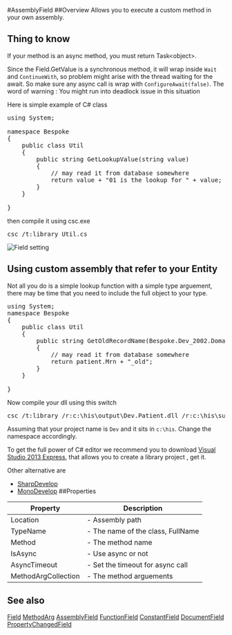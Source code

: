 #AssemblyField
##Overview
Allows you to execute a custom method in your own assembly. 

## Thing to know
If your method is an async method, you must return Task&lt;object>. 

Since the Field.GetValue is a synchronous method, it will wrap inside `Wait` and `ContinueWith`, so problem might arise with the thread waiting for the await. So make sure any async call is wrap with `ConfigureAwait(false)`. 
The word of warning : You might run into deadlock issue in this situation

Here is simple example of C# class
<pre>
using System;

namespace Bespoke
{
	public class Util
	{
		public string GetLookupValue(string value)
		{
            // may read it from database somewhere
			return value + "01 is the lookup for " + value;
		}
	}

}
</pre>

then compile it using csc.exe
<pre>
csc /t:library Util.cs
</pre>

![Field setting](http://i.imgur.com/37yZLKh.png)


## Using custom assembly that refer to your Entity
Not all you do is a simple lookup function with a simple type arguement, there may be time that you need to include the full object to your type.

<pre>
using System;
namespace Bespoke
{
	public class Util
	{
		public string GetOldRecordName(Bespoke.Dev_2002.Domain.Patient patient)
		{
            // may read it from database somewhere
			return patient.Mrn + "_old";
		}
	}

}
</pre>

Now compile your dll using this switch
<pre>
csc /t:library /r:c:\his\output\Dev.Patient.dll /r:c:\his\subscribers\domain.sph.dll .\code.cs
</pre>

Assuming that your project name is `Dev` and it sits in `c:\his`. Change the namespace accordingly.

To get the full power of C# editor we recommend you to download  [Visual Studio 2013 Express](http://go.microsoft.com/?linkid=9832222&clcid=0x409), that allows you to create a library project , get it.

Other alternative are
*  [SharpDevelop](http://www.icsharpcode.net/OpenSource/SD/Download/)
*  [MonoDevelop](http://monodevelop.com/)
##Properties
<table class="table table-condensed table-bordered">
    <thead>
<tr>
<th>Property</th>
<th>Description</th>
</tr>
</thead>
<tbody>
<tr><td>Location</td><td> - Assembly path</td></tr>
<tr><td>TypeName</td><td> - The name of the class, FullName</td></tr>
<tr><td>Method</td><td> - The method name</td></tr>
<tr><td>IsAsync</td><td> - Use async or not</td></tr>
<tr><td>AsyncTimeout</td><td> - Set the timeout for async call</td></tr>
<tr><td>MethodArgCollection</td><td> - The method arguements</td></tr>
</tbody></table>



## See also

[Field](Field.html)
[MethodArg](MethodArg.html)
[AssemblyField](AssemblyField.html)
[FunctionField](FunctionField.html)
[ConstantField](ConstantField.html)
[DocumentField](DocumentField.html)
[PropertyChangedField](PropertyChangedField.html)